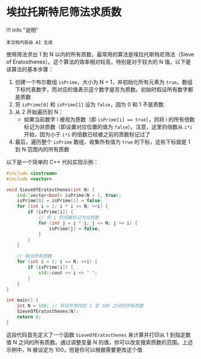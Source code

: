 # 埃拉托斯特尼筛法求质数

!!! info "说明"

    本文档内容由 AI 生成

使用筛法求出 1 到 N 以内的所有质数，最常用的算法是埃拉托斯特尼筛法（Sieve of Eratosthenes）。这个算法的效率相对较高，特别是对于较大的 N 值。以下是该算法的基本步骤：

1. 创建一个布尔数组 `isPrime`，大小为 N + 1，并初始化所有元素为 `true`。数组下标代表数字，而对应的值表示这个数字是否为质数。初始时假设所有数字都是质数
2. 将 `isPrime[0]` 和 `isPrime[1]` 设为 `false`，因为 0 和 1 不是质数
3. 从 2 开始遍历到 N：
      - 如果当前数字 i 被视为质数（即 `isPrime[i] == true`），则将 i 的所有倍数标记为非质数（即设置对应位置的值为 `false`）。注意，这里的倍数从 `i*i` 开始，因为小于 `i*i` 的倍数已经被之前的质数标记过了
4. 最后，遍历整个 `isPrime` 数组，收集所有值为 `true` 的下标，这些下标就是 1 到 N 范围内的所有质数

以下是一个简单的 C++ 代码实现示例：

```cpp linenums="1"
#include <iostream>
#include <vector>

void SieveOfEratosthenes(int N) {
    std::vector<bool> isPrime(N + 1, true);
    isPrime[0] = isPrime[1] = false;
    for (int i = 2; i * i <= N; ++i) {
        if (isPrime[i]) {
            // 将 i 的倍数标记为非质数
            for (int j = i * i; j <= N; j += i) {
                isPrime[j] = false;
            }
        }
    }

    // 输出所有质数
    for (int i = 2; i <= N; ++i) {
        if (isPrime[i]) {
            std::cout << i << " ";
        }
    }
}

int main() {
    int N = 100; // 假设你想找到 1 至 100 之间的所有质数
    SieveOfEratosthenes(N);
    return 0;
}
```

这段代码首先定义了一个函数 `SieveOfEratosthenes` 来计算并打印从 1 到指定数值 N 之间的所有质数。通过调整变量 N 的值，你可以改变搜索质数的范围。上述示例中，N 被设定为 100，但是你可以根据需要更改这个值
